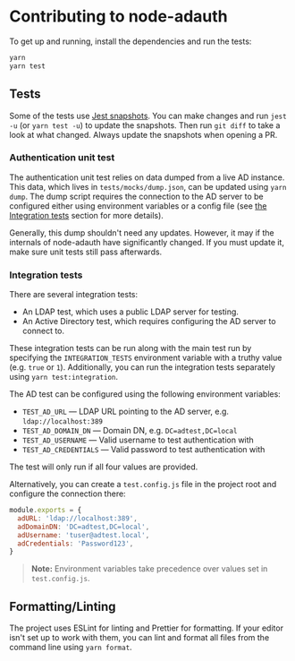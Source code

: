 # Contributing to node-adauth

To get up and running, install the dependencies and run the tests:

```bash
yarn
yarn test
```

## Tests

Some of the tests use [Jest snapshots](https://facebook.github.io/jest/docs/en/snapshot-testing.html). You can make changes and run `jest -u` (or `yarn test -u`) to update the snapshots. Then run `git diff` to take a look at what changed. Always update the snapshots when opening a PR.

### Authentication unit test

The authentication unit test relies on data dumped from a live AD instance. This data, which lives in `tests/mocks/dump.json`, can be updated using `yarn dump`. The dump script requires the connection to the AD server to be configured either using environment variables or a config file (see [the Integration tests](#Integration_tests) section for more details).

Generally, this dump shouldn't need any updates. However, it may if the internals of node-adauth have significantly changed. If you must update it, make sure unit tests still pass afterwards.

### Integration tests

There are several integration tests:

- An LDAP test, which uses a public LDAP server for testing.
- An Active Directory test, which requires configuring the AD server to connect to.

These integration tests can be run along with the main test run by specifying the `INTEGRATION_TESTS` environment variable with a truthy value (e.g. `true` or `1`). Additionally, you can run the integration tests separately using `yarn test:integration`.

The AD test can be configured using the following environment variables:

- `TEST_AD_URL` — LDAP URL pointing to the AD server, e.g. `ldap://localhost:389`
- `TEST_AD_DOMAIN_DN` — Domain DN, e.g. `DC=adtest,DC=local`
- `TEST_AD_USERNAME` — Valid username to test authentication with
- `TEST_AD_CREDENTIALS` — Valid password to test authentication with

The test will only run if all four values are provided.

Alternatively, you can create a `test.config.js` file in the project root and configure the connection there:

```js
module.exports = {
  adURL: 'ldap://localhost:389',
  adDomainDN: 'DC=adtest,DC=local',
  adUsername: 'tuser@adtest.local',
  adCredentials: 'Password123',
}
```

> **Note:** Environment variables take precedence over values set in `test.config.js`.

## Formatting/Linting

The project uses ESLint for linting and Prettier for formatting. If your editor isn't set up to work with them, you can lint and format all files from the command line using `yarn format`.

